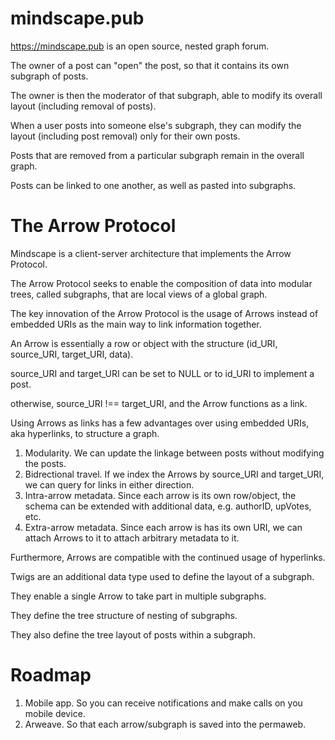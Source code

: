 # mindscape.pub

https://mindscape.pub is an open source, nested graph forum.

The owner of a post can "open" the post, so that it contains its own subgraph of posts. 

The owner is then the moderator of that subgraph, able to modify its overall layout
(including removal of posts).

When a user posts into someone else's subgraph, they can modify the layout (including post removal) only for their own posts.

Posts that are removed from a particular subgraph remain in the overall graph.

Posts can be linked to one another, as well as pasted into subgraphs.

# The Arrow Protocol

Mindscape is a client-server architecture that implements the Arrow Protocol.

The Arrow Protocol seeks to enable the composition of data into modular trees, called subgraphs, that are local views of a global graph.

The key innovation of the Arrow Protocol is the usage of Arrows instead of embedded URIs as the main way to link information together. 

An Arrow is essentially a row or object with the structure (id_URI, source_URI, target_URI, data).

source_URI and target_URI can be set to NULL or to id_URI to implement a post.

otherwise, source_URI !== target_URI, and the Arrow functions as a link.

Using Arrows as links has a few advantages over using embedded URIs, aka hyperlinks, to structure a graph.

1. Modularity. We can update the linkage between posts without modifying the posts.
2. Bidrectional travel. If we index the Arrows by source_URI and target_URI, we can query for links in either direction.
3. Intra-arrow metadata. Since each arrow is its own row/object, the schema can be extended with additional data, e.g. authorID, upVotes, etc.
4. Extra-arrow metadata. Since each arrow is has its own URI, we can attach Arrows to it to attach arbitrary metadata to it.

Furthermore, Arrows are compatible with the continued usage of hyperlinks.

Twigs are an additional data type used to define the layout of a subgraph.

They enable a single Arrow to take part in multiple subgraphs.

They define the tree structure of nesting of subgraphs.

They also define the tree layout of posts within a subgraph.

# Roadmap

1. Mobile app. So you can receive notifications and make calls on you mobile device.
2. Arweave. So that each arrow/subgraph is saved into the permaweb.



